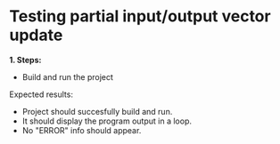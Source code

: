 # Testing partial input/output vector update

**1. Steps:**

* Build and run the project

Expected results:

* Project should succesfully build and run.
* It should display the program output in a loop.
* No "ERROR" info should appear.
